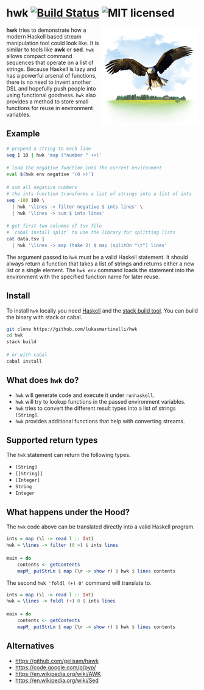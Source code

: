 # hwk [![Build Status](https://travis-ci.org/lukasmartinelli/hwk.svg?branch=master)](https://travis-ci.org/lukasmartinelli/hwk) ![MIT licensed](https://img.shields.io/badge/license-MIT-blue.svg)

<img align="right" alt="hwk" src="hwk.png" />

**hwk** tries to demonstrate how a modern Haskell based stream manipulation tool could look like.
It is similar to tools like **awk** or **sed**.
`hwk` allows compact command sequences that operate on a list of strings. Because Haskell is lazy and has a powerful arsenal of functions, there is no need to invent another DSL and hopefully
push people into using functional goodness. `hwk` also provides a method to store small functions for
reuse in environment variables.

## Example

```bash
# prepend a string to each line
seq 1 10 | hwk 'map ("number " ++)'

# load the negative function into the current environment
eval $(hwk env negative '(0 >)')

# sum all negative numbers
# the ints function transforms a list of strings into a list of ints
seq -100 100 \
  | hwk '\lines -> filter negative $ ints lines' \
  | hwk '\lines -> sum $ ints lines'

# get first two columns of tsv file
# `cabal install split` to use the library for splitting lists
cat data.tsv |
  | hwk '\lines -> map (take 2) $ map (splitOn "\t") lines'
```

The argument passed to `hwk` must be a valid Haskell statement. It should always return a function that takes a list of strings and returns either a new list or a single element.
The `hwk env` command loads the statement into the environment with the specified function name for later reuse.

## Install

To install `hwk` locally you need [Haskell](https://www.haskell.org/platform/) and
the [stack build tool](http://docs.haskellstack.org/en/stable/install_and_upgrade.html).
You can build the binary with stack or cabal.

```bash
git clone https://github.com/lukasmartinelli/hwk
cd hwk
stack build

# or with cabal
cabal install
```

## What does `hwk` do?

- `hwk` will generate code and execute it under `runhaskell`.
- `hwk` will try to lookup functions in the passed environment variables.
- `hwk` tries to convert the different result types into a list of strings `[String]`.
- `hwk` provides additional functions that help with converting streams.

## Supported return types

The `hwk` statement can return the following types.

- `[String]`
- `[[String]]`
- `[Integer]`
- `String`
- `Integer`

## What happens under the Hood?

The `hwk` code above can be translated directly into a valid Haskell program.

```haskell
ints = map (\l -> read l :: Int)
hwk = \lines -> filter (0 >) $ ints lines

main = do
    contents <- getContents
    mapM_ putStrLn $ map (\r -> show r) $ hwk $ lines contents
```

The second `hwk 'foldl (+) 0'` command will translate to.

```haskell
ints = map (\l -> read l :: Int)
hwk = \lines -> foldl (+) 0 $ ints lines

main = do
    contents <- getContents
    mapM_ putStrLn $ map (\r -> show r) $ hwk $ lines contents
```

## Alternatives

- https://github.com/gelisam/hawk
- https://code.google.com/p/pyp/
- https://en.wikipedia.org/wiki/AWK
- https://en.wikipedia.org/wiki/Sed
